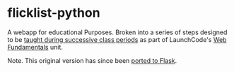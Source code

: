 # flicklist-python

A webapp for educational Purposes. Broken into a series of steps designed to be [taught during successive class periods](https://education.launchcode.org/web-fundamentals/studios/) as part of LaunchCode's [Web Fundamentals](https://github.com/LaunchCodeEducation/web-fundamentals) unit.

Note. This original version has since been [ported to Flask](https://github.com/LaunchCodeEducation/flicklist-flask).
